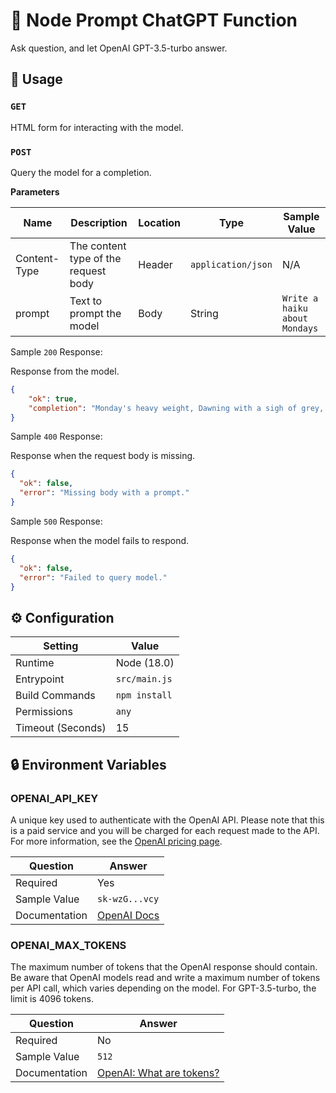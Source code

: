 # 🤖 Node Prompt ChatGPT Function

Ask question, and let OpenAI GPT-3.5-turbo answer.

## 🧰 Usage

### `GET`

HTML form for interacting with the model.

### `POST`

Query the model for a completion.

**Parameters**

| Name         | Description                          | Location | Type               | Sample Value                  |
| ------------ | ------------------------------------ | -------- | ------------------ | ----------------------------- |
| Content-Type | The content type of the request body | Header   | `application/json` | N/A                           |
| prompt       | Text to prompt the model             | Body     | String             | `Write a haiku about Mondays` |

Sample `200` Response:

Response from the model.

```json
{
    "ok": true,
    "completion": "Monday's heavy weight, Dawning with a sigh of grey, Hopeful hearts await."
}
```

Sample `400` Response:

Response when the request body is missing.

```json
{
  "ok": false,
  "error": "Missing body with a prompt."
}
```

Sample `500` Response:

Response when the model fails to respond.

```json
{
  "ok": false,
  "error": "Failed to query model."
}
```

## ⚙️ Configuration

| Setting           | Value         |
| ----------------- | ------------- |
| Runtime           | Node (18.0)   |
| Entrypoint        | `src/main.js` |
| Build Commands    | `npm install` |
| Permissions       | `any`         |
| Timeout (Seconds) | 15            |

## 🔒 Environment Variables

### OPENAI_API_KEY

A unique key used to authenticate with the OpenAI API. Please note that this is a paid service and you will be charged for each request made to the API. For more information, see the [OpenAI pricing page](https://openai.com/pricing/).

| Question      | Answer                                                                      |
| ------------- | --------------------------------------------------------------------------- |
| Required      | Yes                                                                         |
| Sample Value  | `sk-wzG...vcy`                                                              |
| Documentation | [OpenAI Docs](https://platform.openai.com/docs/quickstart/add-your-api-key) |

### OPENAI_MAX_TOKENS

The maximum number of tokens that the OpenAI response should contain. Be aware that OpenAI models read and write a maximum number of tokens per API call, which varies depending on the model. For GPT-3.5-turbo, the limit is 4096 tokens.

| Question      | Answer                                                                                                        |
| ------------- | ------------------------------------------------------------------------------------------------------------- |
| Required      | No                                                                                                            |
| Sample Value  | `512`                                                                                                         |
| Documentation | [OpenAI: What are tokens?](https://help.openai.com/en/articles/4936856-what-are-tokens-and-how-to-count-them) |
